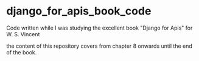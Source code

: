 # django_for_apis_book_code
Code written while I was studying the excellent book "Django for Apis" for W. S. Vincent

the content of this repository covers from chapter 8 onwards until the end of the book.
